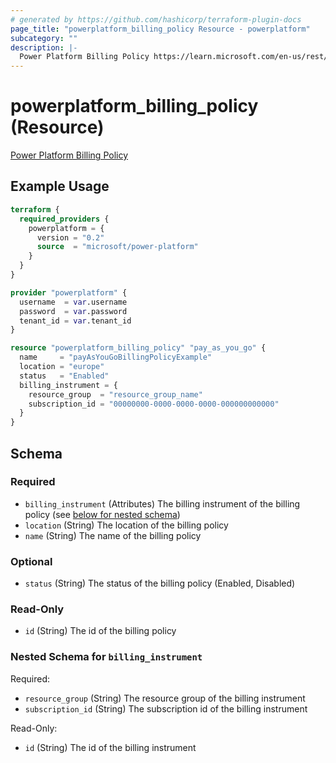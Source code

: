 ```yaml
---
# generated by https://github.com/hashicorp/terraform-plugin-docs
page_title: "powerplatform_billing_policy Resource - powerplatform"
subcategory: ""
description: |-
  Power Platform Billing Policy https://learn.microsoft.com/en-us/rest/api/power-platform/licensing/billing-policy/get-billing-policy#billingpolicyresponsemodel
---
```


# powerplatform_billing_policy (Resource)

[Power Platform Billing Policy](https://learn.microsoft.com/en-us/rest/api/power-platform/licensing/billing-policy/get-billing-policy#billingpolicyresponsemodel)

## Example Usage

```terraform
terraform {
  required_providers {
    powerplatform = {
      version = "0.2"
      source  = "microsoft/power-platform"
    }
  }
}

provider "powerplatform" {
  username  = var.username
  password  = var.password
  tenant_id = var.tenant_id
}

resource "powerplatform_billing_policy" "pay_as_you_go" {
  name     = "payAsYouGoBillingPolicyExample"
  location = "europe"
  status   = "Enabled"
  billing_instrument = {
    resource_group  = "resource_group_name"
    subscription_id = "00000000-0000-0000-0000-000000000000"
  }
}
```

<!-- schema generated by tfplugindocs -->
## Schema

### Required

- `billing_instrument` (Attributes) The billing instrument of the billing policy (see [below for nested schema](#nestedatt--billing_instrument))
- `location` (String) The location of the billing policy
- `name` (String) The name of the billing policy

### Optional

- `status` (String) The status of the billing policy (Enabled, Disabled)

### Read-Only

- `id` (String) The id of the billing policy

<a id="nestedatt--billing_instrument"></a>
### Nested Schema for `billing_instrument`

Required:

- `resource_group` (String) The resource group of the billing instrument
- `subscription_id` (String) The subscription id of the billing instrument

Read-Only:

- `id` (String) The id of the billing instrument
